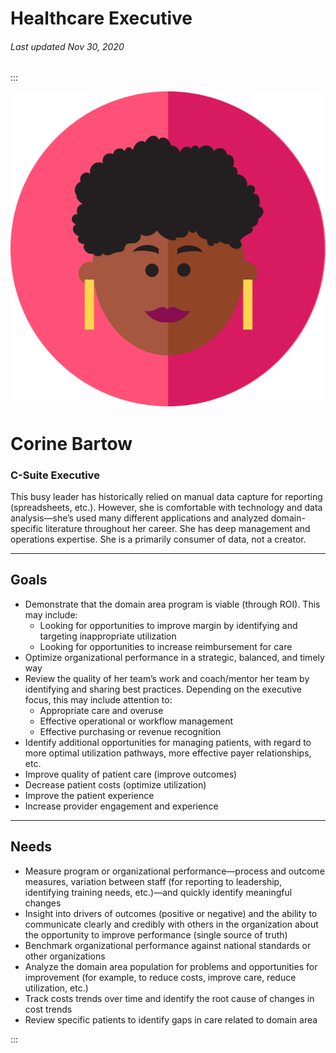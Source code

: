 # Healthcare Executive

###### Last updated Nov 30, 2020

:::

<div class="persona-header">

![Avatar Image](./assets/avatars/avatar74.svg)

<div>

# Corine Bartow

### C-Suite Executive

This busy leader has historically relied on manual data capture for reporting (spreadsheets, etc.). However, she is comfortable with technology and data analysis—she’s used many different applications and analyzed domain-specific literature throughout her career. She has deep management and operations expertise. She is a primarily consumer of data, not a creator.

</div>

</div>

---

## Goals

- Demonstrate that the domain area program is viable (through ROI). This may include:
    - Looking for opportunities to improve margin by identifying and targeting inappropriate utilization
    - Looking for opportunities to increase reimbursement for care
- Optimize organizational performance in a strategic, balanced, and timely way
- Review the quality of her team’s work and coach/mentor her team by identifying and sharing best practices. Depending on the executive focus, this may include attention to:
    - Appropriate care and overuse
    - Effective operational or workflow management
    - Effective purchasing or revenue recognition
- Identify additional opportunities for managing patients, with regard to more optimal utilization pathways, more effective payer relationships, etc.
- Improve quality of patient care (improve outcomes)
- Decrease patient costs (optimize utilization)
- Improve the patient experience
- Increase provider engagement and experience

---

## Needs

-   Measure program or organizational performance—process and outcome measures, variation between staff (for reporting to leadership, identifying training needs, etc.)—and quickly identify meaningful changes
-   Insight into drivers of outcomes (positive or negative) and the ability to communicate clearly and credibly with others in the organization about the opportunity to improve performance (single source of truth)
-   Benchmark organizational performance against national standards or other organizations
-   Analyze the domain area population for problems and opportunities for improvement (for example, to reduce costs, improve care, reduce utilization, etc.)
-   Track costs trends over time and identify the root cause of changes in cost trends
-   Review specific patients to identify gaps in care related to domain area

:::
